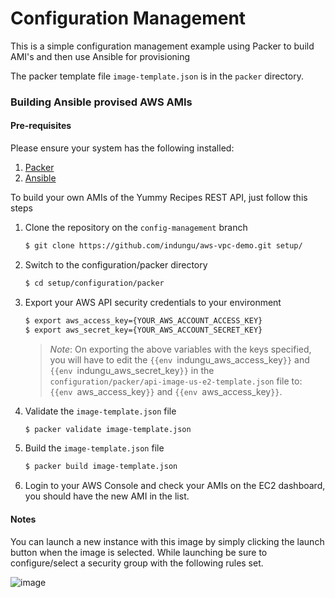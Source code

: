 # Configuration Management

This is a simple configuration management example using Packer to build AMI's and then use Ansible for provisioning

The packer template file `image-template.json` is in the `packer` directory.

### Building Ansible provised AWS AMIs

#### Pre-requisites
Please ensure your system has the following installed:
1. [Packer](https://www.packer.io/docs/install/index.html)
2. [Ansible](https://docs.ansible.com/ansible/2.4/intro_installation.html)

To build your own AMIs of the Yummy Recipes REST API, just follow this steps

1. Clone the repository on the `config-management` branch
    ```bash
    $ git clone https://github.com/indungu/aws-vpc-demo.git setup/
    ```
2. Switch to the configuration/packer directory
    ```bash
    $ cd setup/configuration/packer
    ```
3. Export your AWS API security credentials to your environment
    ```bash
    $ export aws_access_key={YOUR_AWS_ACCOUNT_ACCESS_KEY}
    $ export aws_secret_key={YOUR_AWS_ACCOUNT_SECRET_KEY}
    ```
    > _Note_: On exporting the above variables with the keys specified, you will have to edit the `{{env `indungu_aws_access_key`}}` and `{{env `indungu_aws_secret_key`}}` in the `configuration/packer/api-image-us-e2-template.json` file to: `{{env `aws_access_key`}}` and `{{env `aws_access_key`}}`.
4. Validate the `image-template.json` file
    ```bash
    $ packer validate image-template.json
    ```
5. Build the `image-template.json` file
    ```bash
    $ packer build image-template.json
    ```
6. Login to your AWS Console and check your AMIs on the EC2 dashboard, you should have the new AMI in the list.

#### Notes
You can launch a new instance with this image by simply clicking the launch button when the image is selected.
While launching be sure to configure/select a security group with the following rules set.

![image](https://user-images.githubusercontent.com/30072633/39813336-af65afec-5398-11e8-82ab-c75b8b07e71d.png)

